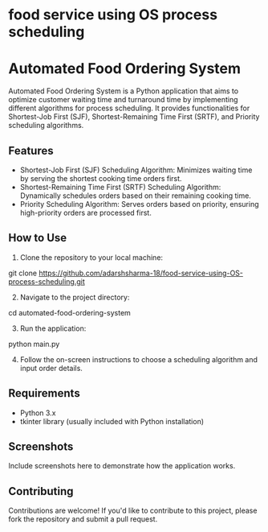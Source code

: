 # food service using OS process scheduling


# Automated Food Ordering System

Automated Food Ordering System is a Python application that aims to optimize customer waiting time and turnaround time by implementing different algorithms for process scheduling. It provides functionalities for Shortest-Job First (SJF), Shortest-Remaining Time First (SRTF), and Priority scheduling algorithms.

## Features

- Shortest-Job First (SJF) Scheduling Algorithm: Minimizes waiting time by serving the shortest cooking time orders first.
- Shortest-Remaining Time First (SRTF) Scheduling Algorithm: Dynamically schedules orders based on their remaining cooking time.
- Priority Scheduling Algorithm: Serves orders based on priority, ensuring high-priority orders are processed first.

## How to Use

1. Clone the repository to your local machine:


git clone https://github.com/adarshsharma-18/food-service-using-OS-process-scheduling.git

2. Navigate to the project directory:


cd automated-food-ordering-system


3. Run the application:

python main.py


4. Follow the on-screen instructions to choose a scheduling algorithm and input order details.

## Requirements

- Python 3.x
- tkinter library (usually included with Python installation)

## Screenshots

Include screenshots here to demonstrate how the application works.

## Contributing

Contributions are welcome! If you'd like to contribute to this project, please fork the repository and submit a pull request.
